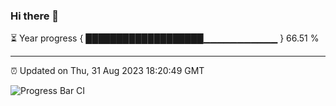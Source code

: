 ### Hi there 👋

⏳ Year progress { ███████████████████▁▁▁▁▁▁▁▁▁▁▁ } 66.51 %

---

⏰ Updated on Thu, 31 Aug 2023 18:20:49 GMT

![Progress Bar CI](https://github.com/ZhaoGui/ZhaoGui/workflows/Progress%20Bar%20CI/badge.svg)
